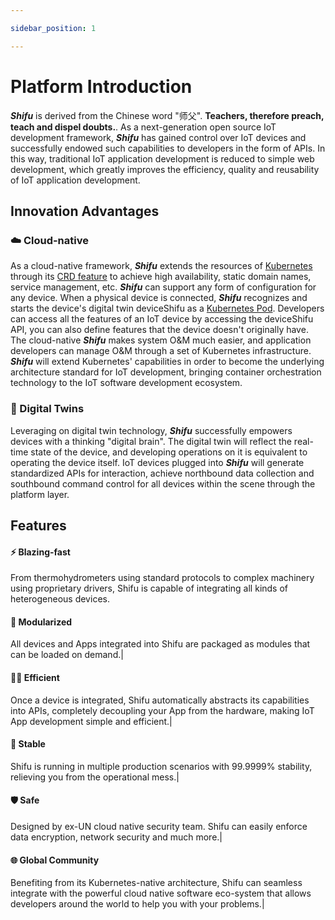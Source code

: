 ```yaml
---

sidebar_position: 1

---
```


# Platform Introduction

***Shifu*** is derived from the Chinese word "师父". **Teachers, therefore preach, teach and dispel doubts.**. As a next-generation open source IoT development framework, ***Shifu*** has gained control over IoT devices and successfully endowed such capabilities to developers in the form of APIs. In this way, traditional IoT application development is reduced to simple web development, which greatly improves the efficiency, quality and reusability of IoT application development.

## Innovation Advantages

### ☁️ Cloud-native
As a cloud-native framework, ***Shifu*** extends the resources of [Kubernetes](https://kubernetes.io/) through its [CRD feature](https://kubernetes.io/docs/tasks/extend-kubernetes/custom-resources/custom-resource-definitions/) to achieve high availability, static domain names, service management, etc. ***Shifu*** can support any form of configuration for any device. When a physical device is connected, ***Shifu*** recognizes and starts the device's digital twin deviceShifu as a [Kubernetes Pod](https://kubernetes.io/docs/concepts/workloads/pods/). Developers can access all the features of an IoT device by accessing the deviceShifu API, you can also define features that the device doesn't originally have. The cloud-native ***Shifu*** makes system O&M much easier, and application developers can manage O&M through a set of Kubernetes infrastructure. ***Shifu*** will extend Kubernetes' capabilities in order to become the underlying architecture standard for IoT development, bringing container orchestration technology to the IoT software development ecosystem.
### 👥 Digital Twins
Leveraging on digital twin technology, ***Shifu*** successfully empowers devices with a thinking "digital brain". The digital twin will reflect the real-time state of the device, and developing operations on it is equivalent to operating the device itself. IoT devices plugged into ***Shifu*** will generate standardized APIs for interaction, achieve northbound data collection and southbound command control for all devices within the scene through the platform layer.

## Features

#### ⚡ Blazing-fast
From thermohydrometers using standard protocols to complex machinery using proprietary drivers, Shifu is capable of integrating all kinds of heterogeneous devices.
#### 🧩 Modularized
All devices and Apps integrated into Shifu are packaged as modules that can be loaded on demand.|
#### 👨‍💻 Efficient
Once a device is integrated, Shifu automatically abstracts its capabilities into APIs, completely decoupling your App from the hardware, making IoT App development simple and efficient.|
#### 🚀 Stable
Shifu is running in multiple production scenarios with 99.9999% stability, relieving you from the operational mess.|
#### 🛡️ Safe 
Designed by ex-UN cloud native security team. Shifu can easily enforce data encryption, network security and much more.|
#### 🌐 Global Community
Benefiting from its Kubernetes-native architecture, Shifu can seamless integrate with the powerful cloud native software eco-system that allows developers around the world to help you with your problems.|
